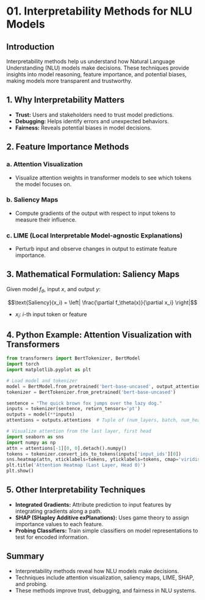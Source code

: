 # 01. Interpretability Methods for NLU Models

## Introduction

Interpretability methods help us understand how Natural Language Understanding (NLU) models make decisions. These techniques provide insights into model reasoning, feature importance, and potential biases, making models more transparent and trustworthy.

## 1. Why Interpretability Matters
- **Trust:** Users and stakeholders need to trust model predictions.
- **Debugging:** Helps identify errors and unexpected behaviors.
- **Fairness:** Reveals potential biases in model decisions.

## 2. Feature Importance Methods

### a. Attention Visualization
- Visualize attention weights in transformer models to see which tokens the model focuses on.

### b. Saliency Maps
- Compute gradients of the output with respect to input tokens to measure their influence.

### c. LIME (Local Interpretable Model-agnostic Explanations)
- Perturb input and observe changes in output to estimate feature importance.

## 3. Mathematical Formulation: Saliency Maps

Given model $`f_\theta`$, input $`x`$, and output $`y`$:

```math
\text{Saliency}(x_i) = \left| \frac{\partial f_\theta(x)}{\partial x_i} \right|
```

- $`x_i`$: $i$-th input token or feature

## 4. Python Example: Attention Visualization with Transformers
```python
from transformers import BertTokenizer, BertModel
import torch
import matplotlib.pyplot as plt

# Load model and tokenizer
model = BertModel.from_pretrained('bert-base-uncased', output_attentions=True)
tokenizer = BertTokenizer.from_pretrained('bert-base-uncased')

sentence = "The quick brown fox jumps over the lazy dog."
inputs = tokenizer(sentence, return_tensors='pt')
outputs = model(**inputs)
attentions = outputs.attentions  # Tuple of (num_layers, batch, num_heads, seq_len, seq_len)

# Visualize attention from the last layer, first head
import seaborn as sns
import numpy as np
attn = attentions[-1][0, 0].detach().numpy()
tokens = tokenizer.convert_ids_to_tokens(inputs['input_ids'][0])
sns.heatmap(attn, xticklabels=tokens, yticklabels=tokens, cmap='viridis')
plt.title('Attention Heatmap (Last Layer, Head 0)')
plt.show()
```

## 5. Other Interpretability Techniques
- **Integrated Gradients:** Attribute prediction to input features by integrating gradients along a path.
- **SHAP (SHapley Additive exPlanations):** Uses game theory to assign importance values to each feature.
- **Probing Classifiers:** Train simple classifiers on model representations to test for encoded information.

## Summary
- Interpretability methods reveal how NLU models make decisions.
- Techniques include attention visualization, saliency maps, LIME, SHAP, and probing.
- These methods improve trust, debugging, and fairness in NLU systems. 